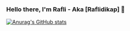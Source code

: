 ### Hello there, I'm Rafli - Aka [Raflidikap] 👋

<!--
**Raflidikap/Raflidikap** is a ✨ _special_ ✨ repository because its `README.md` (this file) appears on your GitHub profile.

Here are some ideas to get you started:

- 🔭 I’m currently working on ...
- 🌱 I’m currently learning ...
- 👯 I’m looking to collaborate on ...
- 🤔 I’m looking for help with ...
- 💬 Ask me about ...
- 📫 How to reach me: ...
- 😄 Pronouns: ...
- ⚡ Fun fact: ...
-->
[![Anurag's GitHub stats](https://github-readme-stats.vercel.app/api?username=Raflidikap&count_private=true&show_icons=true&theme=merko)](https://github.com/anuraghazra/github-readme-stats)
